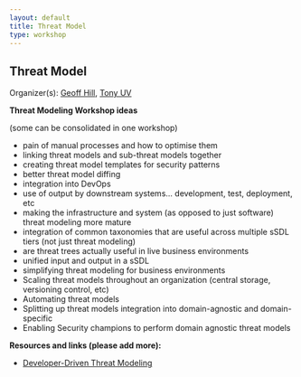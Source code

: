 ```yaml
---
layout: default
title: Threat Model
type: workshop
---
```


## Threat Model

Organizer(s): [Geoff Hill](../Participants/Geoff-Hill.md), [Tony UV]((../Participants/Tony-UV.md))

**Threat Modeling Workshop ideas**

(some can be consolidated in one workshop)

- pain of manual processes and how to optimise them
- linking threat models and sub-threat models together
- creating threat model templates for security patterns
- better threat model diffing
- integration into DevOps
- use of output by downstream systems... development, test, deployment, etc
- making the infrastructure and system (as opposed to just software) threat modeling more mature
- integration of common taxonomies that are useful across multiple sSDL tiers (not just threat modeling)
- are threat trees actually useful in live business environments
- unified input and output in a sSDL
- simplifying threat modeling for business environments
- Scaling threat models throughout an organization (central storage, versioning control, etc)
- Automating threat models
- Splitting up threat models integration into domain-agnostic and domain-specific
- Enabling Security champions to perform domain agnostic threat models


**Resources and links (please add more):**

- [Developer-Driven Threat Modeling](https://www.infoq.com/articles/developer-driven-threat-modeling)
